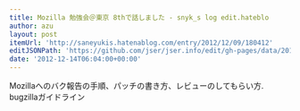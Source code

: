```yaml
---
title: Mozilla 勉強会＠東京 8thで話しました - snyk_s log edit.hateblo
author: azu
layout: post
itemUrl: 'http://saneyukis.hatenablog.com/entry/2012/12/09/180412'
editJSONPath: 'https://github.com/jser/jser.info/edit/gh-pages/data/2012/12/index.json'
date: '2012-12-14T06:04:00+00:00'
---
```

Mozillaへのバク報告の手順、パッチの書き方、レビューのしてもらい方.
bugzillaガイドライン
